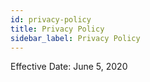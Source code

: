 ```yaml
---
id: privacy-policy
title: Privacy Policy
sidebar_label: Privacy Policy
---
```


Effective Date: June 5,  2020